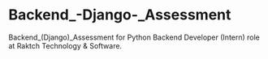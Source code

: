 # Backend_-Django-_Assessment
Backend_(Django)_Assessment for Python Backend Developer (Intern) role at Raktch Technology &amp; Software.
